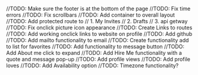 //TODO: Make sure the footer is at the bottom of the page
//TODO: Fix time errors
//TODO: Fix scrollbars
//TODO: Add container to overall layout
//TODO: Add protected route to
  // 1. My Invites
  // 2. Drafts
  // 3. api getway
//TODO: Fix onclick picture icon appearance
//TODO: Create Links to routes
//TODO: Add working onclick links to website on profile
//TODO: Add github 
//TODO: Add mailto functionality to email
//TODO: Create functionality add to list for favorites
//TODO: Add functionality to message button
//TODO: Add About me click to expand
//TODO: Add Hire Me functionality with a quote and message pop-up
//TODO: Add profile views
//TODO: Add profile loves
//TODO: Add Availability option
//TODO: Timezone functionality?
